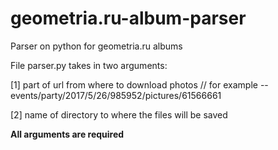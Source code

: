 # geometria.ru-album-parser

Parser on python for geometria.ru albums

File parser.py takes in two arguments:

[1] part of url from where to download photos // for example -- events/party/2017/5/26/985952/pictures/61566661

[2] name of directory to where the files will be saved

__All arguments are required__
